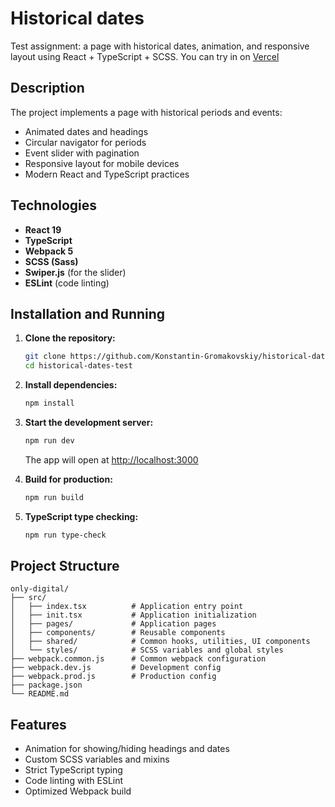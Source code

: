 # Historical dates

Test assignment: a page with historical dates, animation, and responsive layout using React + TypeScript + SCSS.
You can try in on [Vercel](historical-dates-test.vercel.app)

## Description

The project implements a page with historical periods and events:
- Animated dates and headings
- Circular navigator for periods
- Event slider with pagination
- Responsive layout for mobile devices
- Modern React and TypeScript practices

## Technologies

- **React 19**
- **TypeScript**
- **Webpack 5**
- **SCSS (Sass)**
- **Swiper.js** (for the slider)
- **ESLint** (code linting)

## Installation and Running

1. **Clone the repository:**
   ```bash
   git clone https://github.com/Konstantin-Gromakovskiy/historical-dates-test.git
   cd historical-dates-test
   ```

2. **Install dependencies:**
   ```bash
   npm install
   ```

3. **Start the development server:**
   ```bash
   npm run dev
   ```
   The app will open at [http://localhost:3000](http://localhost:3000)

4. **Build for production:**
   ```bash
   npm run build
   ```

5. **TypeScript type checking:**
   ```bash
   npm run type-check
   ```

## Project Structure

```
only-digital/
├── src/
│   ├── index.tsx          # Application entry point
│   ├── init.tsx           # Application initialization
│   ├── pages/             # Application pages
│   ├── components/        # Reusable components
│   ├── shared/            # Common hooks, utilities, UI components
│   └── styles/            # SCSS variables and global styles
├── webpack.common.js      # Common webpack configuration
├── webpack.dev.js         # Development config
├── webpack.prod.js        # Production config
├── package.json
└── README.md
```

## Features

- Animation for showing/hiding headings and dates
- Custom SCSS variables and mixins
- Strict TypeScript typing
- Code linting with ESLint
- Optimized Webpack build
